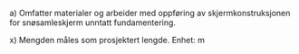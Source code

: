 a) Omfatter materialer og arbeider med oppføring av skjermkonstruksjonen for snøsamleskjerm unntatt fundamentering.

x) Mengden måles som prosjektert lengde. Enhet: m

